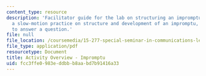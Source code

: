 ```yaml
---
content_type: resource
description: 'Facilitator guide for the lab on structuring an impromptu: provides
  a slow-motion practice on structure and development of an impromptu, including how
  to answer a question.'
file: null
file_location: /coursemedia/15-277-special-seminar-in-communications-leadership-and-personal-effectiveness-coaching-fall-2008/fcc3ffe0983eddbbb8aabd7b91416a33_guide_03.pdf
file_type: application/pdf
resourcetype: Document
title: Activity Overview - Impromptu
uid: fcc3ffe0-983e-ddbb-b8aa-bd7b91416a33
---
```

